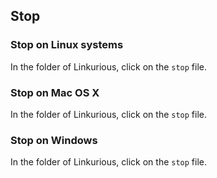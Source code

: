 ## Stop


### Stop on Linux systems

In the folder of Linkurious, click on the `stop` file.

### Stop on Mac OS X

In the folder of Linkurious, click on the `stop` file.

### Stop on Windows

In the folder of Linkurious, click on the `stop` file.
